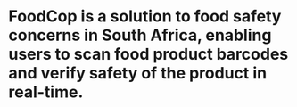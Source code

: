 # FoodCop is a solution to food safety concerns in South Africa, enabling users to scan food product barcodes and verify safety of the product in real-time.
